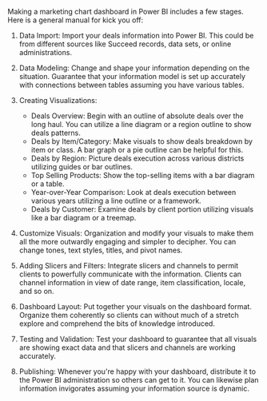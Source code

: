 Making a marketing chart dashboard in Power BI includes a few stages. Here is a general manual for kick you off:

1. Data Import: Import your deals information into Power BI. This could be from different sources like Succeed records, data sets, or online administrations.

2. Data Modeling: Change and shape your information depending on the situation. Guarantee that your information model is set up accurately with connections between tables assuming you have various tables.

3. Creating Visualizations:
   - Deals Overview: Begin with an outline of absolute deals over the long haul. You can utilize a line diagram or a region outline to show deals patterns.
   - Deals by Item/Category: Make visuals to show deals breakdown by item or class. A bar graph or a pie outline can be helpful for this.
   - Deals by Region: Picture deals execution across various districts utilizing guides or bar outlines.
   - Top Selling Products: Show the top-selling items with a bar diagram or a table.
   - Year-over-Year Comparison: Look at deals execution between various years utilizing a line outline or a framework.
   - Deals by Customer: Examine deals by client portion utilizing visuals like a bar diagram or a treemap.

4. Customize Visuals: Organization and modify your visuals to make them all the more outwardly engaging and simpler to decipher. You can change tones, text styles, titles, and pivot names.

5. Adding Slicers and Filters: Integrate slicers and channels to permit clients to powerfully communicate with the information. Clients can channel information in view of date range, item classification, locale, and so on.

6. Dashboard Layout: Put together your visuals on the dashboard format. Organize them coherently so clients can without much of a stretch explore and comprehend the bits of knowledge introduced.

7. Testing and Validation: Test your dashboard to guarantee that all visuals are showing exact data and that slicers and channels are working accurately.

8. Publishing: Whenever you're happy with your dashboard, distribute it to the Power BI administration so others can get to it. You can likewise plan information invigorates assuming your information source is dynamic.
